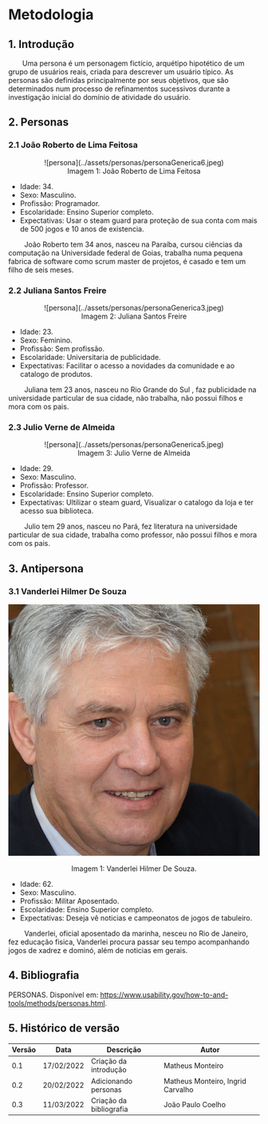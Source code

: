# Metodologia

## 1. Introdução

&emsp;&emsp;Uma persona é um personagem fictício, arquétipo hipotético de um grupo de usuários reais, criada para descrever um usuário típico. As personas são definidas principalmente por seus objetivos, que são determinados num processo de
refinamentos sucessivos durante a investigação inicial do domínio de atividade do usuário.

## 2. Personas

### 2.1 João Roberto de Lima Feitosa

<center>
![persona](../assets/personas/personaGenerica6.jpeg)
<figcaption>Imagem 1: João Roberto de Lima Feitosa</figcaption>
</center>

- Idade: 34.
- Sexo: Masculino.
- Profissão: Programador.
- Escolaridade: Ensino Superior completo.
- Expectativas: Usar o steam guard para proteção de sua conta com mais de 500 jogos e 10 anos de existencia.

&emsp;&emsp; João Roberto tem 34 anos, nasceu na Paraíba, cursou ciências da computação na Universidade federal de Goias, trabalha numa pequena fabrica de software como scrum master de projetos, é casado e tem um filho de seis meses.

### 2.2 Juliana Santos Freire

<center>
![persona](../assets/personas/personaGenerica3.jpeg)
<figcaption>Imagem 2: Juliana Santos Freire</figcaption>
</center>

- Idade: 23.
- Sexo: Feminino.
- Profissão: Sem profissão.
- Escolaridade: Universitaria de publicidade.
- Expectativas: Facilitar o acesso a novidades da comunidade e ao catalogo de produtos.

&emsp;&emsp; Juliana tem 23 anos, nasceu no Rio Grande do Sul , faz publicidade na universidade particular de sua cidade, não trabalha, não possui filhos e mora com os pais.

### 2.3 Julio Verne de Almeida

<center>
![persona](../assets/personas/personaGenerica5.jpeg)
<figcaption>Imagem 3: Julio Verne de Almeida </figcaption>
</center>

- Idade: 29.
- Sexo: Masculino.
- Profissão: Professor.
- Escolaridade: Ensino Superior completo.
- Expectativas: Ultilizar o steam guard, Visualizar o catalogo da loja e ter acesso sua biblioteca.

&emsp;&emsp; Julio tem 29 anos, nasceu no Pará, fez literatura na universidade particular de sua cidade, trabalha como professor, não possui filhos e mora com os pais.

## 3. Antipersona

### 3.1 Vanderlei Hilmer De Souza

<center>

![persona](../assets/personas/personaGenerica7.jpeg)

<figcaption>Imagem 1: Vanderlei Hilmer De Souza.</figcaption>

</center>

- Idade: 62.
- Sexo: Masculino.
- Profissão: Militar Aposentado.
- Escolaridade: Ensino Superior completo.
- Expectativas: Deseja vê noticias e campeonatos de jogos de tabuleiro.

&emsp;&emsp; Vanderlei, oficial aposentado da marinha, nesceu no Rio de Janeiro, fez educação fisica, Vanderlei procura passar seu tempo acompanhando jogos de xadrez e dominó, além de noticias em gerais.

## 4. Bibliografia

PERSONAS. Disponível em: https://www.usability.gov/how-to-and-tools/methods/personas.html.

## 5. Histórico de versão

<center>

| Versão | Data       | Descrição               | Autor                             |
| ------ | ---------- | ----------------------- | --------------------------------- |
| 0.1    | 17/02/2022 | Criação da introdução   | Matheus Monteiro                  |
| 0.2    | 20/02/2022 | Adicionando personas    | Matheus Monteiro, Ingrid Carvalho |
| 0.3    | 11/03/2022 | Criação da bibliografia | João Paulo Coelho                 |

</center>
